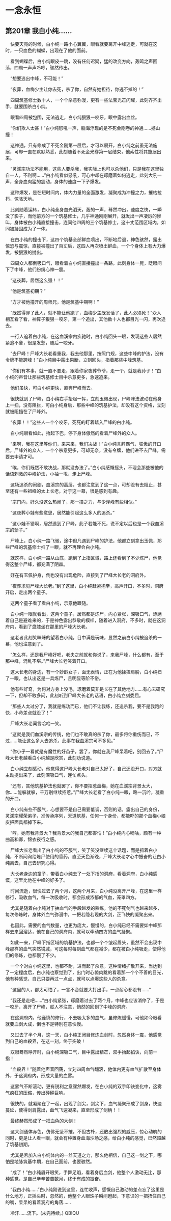 # 一念永恒 
 ## 第201章 我白小纯……
     快要天亮的时候，白小纯一路小心翼翼，眼看就要离开中峰逃走，可就在这时，一只血色的蝴蝶，出现在了他的面前。

    看到蝴蝶后，白小纯眼皮一跳，没有任何迟疑，猛的改变方向，轰鸣之声回荡，四周一声声冷哼，骤然传出。

    “想要逃出中峰，不可能！”

    “夜葬，血梅少主让你去死，杀了你，自然有她担待，你逃不掉的！”

    四周筑基修士数十人，一个个杀意弥漫，更有一些法宝光芒闪耀，此刻齐齐出手，就要围杀白小纯。

    眼看四周被包围，无法逃走，白小纯狠狠一咬牙，眼中露出血丝。

    “你们欺人太甚！”白小纯怒吼一声，脑海浮现的是不死金刚卷的神通……撼山撞！

    这神通，只有修成了不死金刚第一层后，才可以展开，白小纯之前虽无法施展，可却一直在默默熟悉，此刻随着不死金光卷第一层结束，他索性将其施展出来。

    “灵溪宗功法不能用，这些人要杀我，我实际上也可以杀他们，只是我在这里独自一人，不利啊……”白小纯看似怒吼，可心中却在琢磨着如何逃走，此刻大吼一声，全身血肉猛的震动，身体的速度一下子爆发。

    这种爆发，是在短时间内，体内力量的全面激发，凝聚成为冲撞之力，摧枯拉朽，惊骇天地。

    此刻随着运转，白小纯全身血光滔天，轰的一声，蓦然冲出，速度之快，一瞬没了影子，而他前方的一个筑基修士，几乎神通刚刚展开，就发出一声凄厉的惨叫，身体被白小纯直接撞击，连同他四周的三个筑基修士，这十丈范围区域内，如同被凝固成为了一体。

    在白小纯的撞击下，这四个筑基全部鲜血喷出，不断地后退，神色骇然，露出惊恐与震惊，直接被撞出了百丈后，这四人再次喷出鲜血，一个个身体上有大力爆发，被狠狠的抛出。

    四周众人都倒吸口气，眼看着白小纯直接撞出一条路，此刻身体一晃，眨眼间下了中峰，他们纷纷心神一震。

    “这夜葬，居然这么强！！”

    “他是筑基初期？”

    “方才被他撞开的周师兄，他是筑基中期啊！”

    “既然得罪了此人，就不能让他跑了，血梅少主既发话了，此人必须死！”众人相互看了看，神算子狠狠一咬牙，第一个追出，其他数十人也都目光一闪，再次追去。

    一行人追着白小纯，在这血溪宗内疾驰时，白小纯回头一眼，发现这些人居然紧追不舍，很是发愁，随后一咬牙。

    “去尸峰！尸峰大长老看重我，我去他那里，按照门规，这些中峰的护法，没有令牌不能跨峰！”白小纯目中露出果断，立刻回头，指着那些中峰筑基。

    “你们有本事，就一直不要走，跟着你家夜葬爷爷，走一个，就是我孙子！”白小纯的声音让那些筑基修士目中杀意更多，急速追来。

    他们虽快，可白小纯更快，直奔尸峰而去。

    很快就到了尸峰，白小纯右手抬起一挥，立刻玉佩出现，尸峰阵法波动在他身上一扫，没有阻拦，可白小纯身后，那些中峰的筑基护法，却没有这个资格，立刻就被阻挡在了尸峰外。

    “夜葬！！”这些人一个个咬牙，死死的盯着踏入尸峰的白小纯。

    白小纯眼看如此，抬起下巴，停下身体傲然的看着尸峰外的众人。

    “来啊，我在这里等你们，来来来，我们决战！”白小纯言辞霸气，狂傲的开口后，尸峰外的众人，一个个杀意更多，可却无奈，没有令牌，他们进不去尸峰，需要去申请才可。

    “唉，你们既然不敢决战，那就没办法了。”白小纯感慨摇头，不理会那些被他的话语刺激的中峰护法，小袖一甩，走上尸峰。

    这场追杀的闹剧，血溪宗的高层，也都注意到了这一点，可却没有去阻止，甚至还有一些祖峰的太上长老，对于这一幕，很是感到有趣。

    “宗门内，好久没这么热闹了，那一撞之力，与少泽峰有些相似。”

    “这夜葬小娃有些意思，居然能引起这么多人的追杀。”

    “这小娃不错啊，居然逃到了尸峰，此子若能不死，说不定以后也是一个我血溪宗的骄子。”

    尸峰上，白小纯一路飞驰，途中但凡遇到尸峰的护法，他都立刻拿出玉佩，那些尸峰的筑基修士扫了一眼，就不再理会白小纯。

    就这样，白小纯一路从山底，跑到了上指区域，路上还看到了不少炼尸，他觉得这整个尸峰，都充满了阴森。

    好在有玉佩护身，倒也没有出现危险，直接到了尸峰大长老的洞府外。

    “夜葬求见尸峰大长老。”到了这里，白小纯赶紧抱拳，高声开口，不多时，洞府开启，走出两个童子。

    这两个童子看了看白小纯，示意他跟随。

    白小纯一眼就看出，这两个童子，居然都是炼尸，内心紧张，深吸口气，琢磨着自己是避难来的，于是神色露出恭敬的模样，随着进入洞府，不多时，就在这洞府内，看到了盘膝坐在那里的尸峰大长老。

    这老者此刻笑眯眯的望着白小纯，目中满是玩味，显然之前白小纯被追杀的一幕，他也注意到了。

    “怎么样，还是我尸峰好吧，老夫之前就和你说了，来我尸峰，什么都有，至于那中峰，混乱不堪。”尸峰大长老笑着开口。

    这大长老的身边，有一个妙龄女子，面无表情，正在为他揉捏肩膀，白小纯扫了一眼，也认出这是一具炼尸，且明显等阶不俗。

    他有些好奇，为何对方身上没毛，琢磨着莫非是长在了其他地方……有心去研究一下，但却不敢多问，此刻听到尸峰大长老的话语，白小纯立刻委屈。

    “那些人太过分了，我就是练功而已，他们不让我练，还追杀我，要不是我跑的快，小命差点就没了！”

    尸峰大长老闻言哈哈一笑。

    “这就是我们血溪宗的传统，他们也不敢真的杀了你，最多将你重伤而已，不过……能让这么多人去追杀，此事在我血溪宗可不多见。”

    “你小子一看就是有魔性的好苗子，罢了，你就在我尸峰呆着吧，别回去了。”尸峰大长老越看白小纯越是欣赏，此刻劝说道。

    白小纯立刻感动，他觉得这尸峰大长老对自己太好了，自己还没开口，对方就主动提出来了，此刻深吸口气，连忙点头。

    “还有，其他筑基护法也就罢了，你不要招惹血梅，她在血溪宗背景太大，你……能躲就躲，千万别继续招惹。”尸峰大长老看了白小纯一眼，略一沉吟，凝重的开口。

    白小纯有些不服气，心想要不是自己需要低调，否则的话，露出自己的身份，灵溪宗耀荣弟子，准传承序列，天道筑基，任何一个身份，都能吓的那个血梅小娘皮把面具都掉下来。

    “哼，她有我背景大？我背景大的我自己都害怕！”白小纯内心嘀咕，颇有一种曲高和寡，锦衣夜行之感。

    尸峰大长老看出了白小纯的不服气，笑了笑没继续这个话题，而是抓着白小纯，不断问询给炼尸使用的香药，直至天色渐晚，尸峰大长老才心中振奋的让白小纯离去，自己去研究心得。

    大长老身边的童子，带着白小纯去了一处下指的洞府，看着洞府，白小纯感慨，这里比他在中峰的好多了。

    时间流逝，很快过去了两个月，这两个月来，白小纯没离开尸峰，在这里一样修行，吸收血气，每一次吸收时，都会形成浓郁的气血，笼罩四方。

    尤其是随着白小纯对于抽血气的手段越发的熟练，他的不死剑气也越来越多，每次修炼时，身体外血气弥漫中，一把若隐若现的大剑，正飞快的凝聚出来。

    也因此，需要的血气数量，也更为庞大，慢慢的，白小纯已经不需要如中峰那样去来回溜达，他在自己的洞府内，就可以牵动四方的血气凝聚。

    如此一来，尸峰下指区域的筑基护法，也都一个个皱起眉头，虽然不会出现中峰那样的血气突然锐减，可这每时每刻血气都在减少，都在被白小纯吸走，使得他们的修炼，也都慢了不少。

    一个个对白小纯这里，也都不耐，进而起了杀意，这种情绪扩散开来，当达到了一定程度后，白小纯也察觉到了，出门时心惊肉跳的看着那一个个不善的目光，他有种感觉，自己只要再过一点点，就可以点爆这些人的杀意。

    “这里的人，都太可怕了，一言不合就要大打出手，一点耐心都没有……”

    “我还是走吧……”白小纯紧张，琢磨着过去了两个月，中峰也应该消停了，于是一咬牙，离开了尸峰，趁人不注意，悄然的回到了中峰的洞府。

    在这洞府内，他谨慎的修行，不去吸太多的血气，虽修炼缓慢，可他如今眼看就要血剑大成，倒也不是特别在意快慢。

    又过去了半个月，这一天，白小纯正闭目修炼血剑时，忽然身体一震，他感觉到自己的血殺界，在这一刻，终于突破！

    双眼蓦然睁开时，白小纯深吸口气，目中露出精芒，双手抬起掐诀，向前一指！

    “血殺界！”随着他声音回荡，立刻四周血气翻滚，他体内更有血气扩散至身体外，于这洞府内，形成大量的血雾。

    这雾气不断滚动，更有锐利之意骤然爆发，在白小纯的双手印诀变化中，这雾气疯狂的压缩，传出砰砰巨响。

    很快的，就凝聚在了一起，出现了剑尖，剑尖下，血气凝聚形成了剑身，快速蔓延，使得剑肩露出，血气飞速凝来，直至形成了剑柄！！

    最终赫然形成了一把血色的大剑！

    这大剑通体赤色，仿佛无坚不摧，不但古朴，还散出强烈的威压，惊心动魄的同时，更是让人看一眼，就会有种置身血海沙场之感，给白小纯的感觉，已然超越了筑基初期。

    尤其是若加入白小纯体内的一丝天道之力，那么他相信，自己这一剑之下，哪怕是地脉筑基中期，在自己面前，也要骇然。

    “成了！”白小纯眉开眼笑，手舞足蹈，看着身后血剑，他整个人激动无比，那种感觉，是自己辛辛苦苦数月，终于有成的振奋。

    “我白小纯……”白小纯刚说到这里，连忙收声，感慨自己激动的差点忘了这里是什么地方，正摇头时，忽然的，他整个人眼珠子瞬间瞪起，下意识的一把捂住自己的嘴，呆呆的看着洞府的角落……

    冷汗……流下。(未完待续。) 
QBIQU